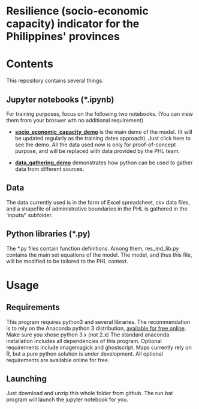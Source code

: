 Resilience (socio-economic capacity) indicator for the Philippines' provinces
====================

# Contents

This repository contains several things.

## Jupyter notebooks  (*.ipynb)

For training purposes, focus on the following two notebooks. (You can view them from your broswer wth no additional requirement)
* **[socio_economic_capacity_demo](socio_economic_capacity_demo.ipynb)** is the main demo of the model. (It will be updated regularly as the training dates approach). Just click here to see the demo. 
All the data used now is only for proof-of-concept purpose, and will be replaced with data provided by the PHL team.

* **[data_gathering_demo](data_gathering_demo.ipynb)** demonstrates how python can be used to gather data from different sources.

## Data
The data currently used is in the form of Excel spreadsheet, csv data files, and a shapefile of administrative boundaries in the PHL is gathered in the 'inputs/' subfolder.

## Python libraries (*.py)
The *.py files contain function definitions. Among them, res_ind_lib.py contains the main set equations of the model. The model, and thus this file, will be modified to be tailored to the PHL context.

# Usage

## Requirements

This program requires python3 and several libraries. The recommendation is to rely on the Anaconda python 3 distribution, [available for free online](https://www.continuum.io/downloads). Make sure you xhose python 3.x (not 2.x)
The standard anaconda installation includes all dependencies of this program.
Optional requirements include imagemagick and ghostscript. Maps currently rely on R, but a pure python solution is under development. All optional requirements are available online for free.

## Launching 
Just download and unzip this whole folder from github. 
The run.bat program will launch the jupyter notebook for you.









